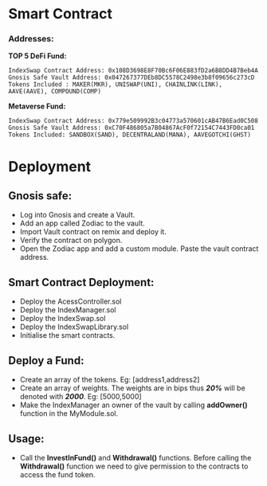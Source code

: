 
# Smart Contract

### Addresses:

**TOP 5 DeFi Fund:** 
```
IndexSwap Contract Address: 0x108D3698E8F70Bc6F06E883fD2a6B8DD4B7Beb4A
Gnosis Safe Vault Address: 0x047267377DEb8DC5578C2498e3b8f09656c273cD
Tokens Included : MAKER(MKR), UNISWAP(UNI), CHAINLINK(LINK), AAVE(AAVE), COMPOUND(COMP)
```
**Metaverse Fund:**
```
IndexSwap Contract Address: 0x779e509992B3c04773a570601cAB47B6Ead0C508
Gnosis Safe Vault Address: 0xC70F486805a7B04867AcF0f72154C7443FD0ca01
Tokens Included: SANDBOX(SAND), DECENTRALAND(MANA), AAVEGOTCHI(GHST)
```


 


# Deployment

## Gnosis safe:

- Log into Gnosis and create a Vault.
- Add an app called Zodiac to the vault.
- Import Vault contract on remix and deploy it.
- Verify the contract on polygon.
- Open the Zodiac app and add a custom module. Paste the vault contract address.

## Smart Contract Deployment:
- Deploy the AcessController.sol 
- Deploy the IndexManager.sol
- Deploy the IndexSwap.sol
- Deploy the IndexSwapLibrary.sol
- Initialise the smart contracts.

## Deploy a Fund:
- Create an array of the tokens. Eg: [address1,address2]
- Create an array of weights. The weights are in bips thus ***20%*** will be denoted with ***2000***. Eg: [5000,5000]
- Make the IndexManager an owner of the vault by calling **addOwner()** function in the MyModule.sol.

## Usage: 
- Call the **InvestInFund()** and **Withdrawal()** functions. Before calling the **Withdrawal()** function we need to give permission to the contracts to access the fund token.


